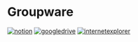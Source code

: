 # Groupware

<div>
  <a href='https://functional-apricot-10c.notion.site/D-FLOW-0746cc52ff574e1f9f2020f3c17d2c4c?pvs=4' target="_blank"><img alt='notion' src='https://img.shields.io/badge/프로젝트_상세보기-100000?style=for-the-badge&logo=notion&logoColor=FFFFFF&labelColor=000000&color=000000'/></a>
  <a href='https://drive.google.com/drive/folders/1FswpNxuZbRuQkkB_6PgeQyFavhE1U333' target="_blank"><img alt='googledrive' src='https://img.shields.io/badge/산출물_드라이브-100000?style=for-the-badge&logo=googledrive&logoColor=FFFFFF&labelColor=E6522C&color=E6522C'/></a>
  <a href='http://222.119.100.90:8141/' target="_blank"><img alt='internetexplorer' src='https://img.shields.io/badge/데모_사이트-100000?style=for-the-badge&logo=internetexplorer&logoColor=FFFFFF&labelColor=0076D6&color=0076D6'/></a>
</div>
